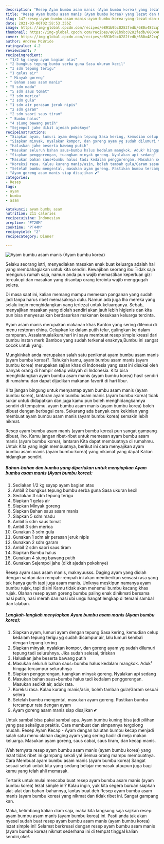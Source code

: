 ```yaml
---
description: "Resep Ayam bumbu asam manis (Ayam bumbu korea) yang lezat dan Mudah Dibuat"
title: "Resep Ayam bumbu asam manis (Ayam bumbu korea) yang lezat dan Mudah Dibuat"
slug: 147-resep-ayam-bumbu-asam-manis-ayam-bumbu-korea-yang-lezat-dan-mudah-dibuat
date: 2021-03-06T02:58:53.355Z
image: https://img-global.cpcdn.com/recipes/e891b9bc0282fedb/680x482cq70/ayam-bumbu-asam-manis-ayam-bumbu-korea-foto-resep-utama.jpg
thumbnail: https://img-global.cpcdn.com/recipes/e891b9bc0282fedb/680x482cq70/ayam-bumbu-asam-manis-ayam-bumbu-korea-foto-resep-utama.jpg
cover: https://img-global.cpcdn.com/recipes/e891b9bc0282fedb/680x482cq70/ayam-bumbu-asam-manis-ayam-bumbu-korea-foto-resep-utama.jpg
author: Andrew McBride
ratingvalue: 4.2
reviewcount: 7
recipeingredient:
- "1/2 kg sayap ayam bagian atas"
- "2 bungkus tepung bumbu serba guna Sasa ukuran kecil"
- "3 sdm tepung terigu"
- "1 gelas air"
- " Minyak goreng"
- " Bahan saus asam manis"
- "5 sdm madu"
- "5 sdm saus tomat"
- "3 sdm merica"
- "3 sdm gula"
- "1 sdm air perasan jeruk nipis"
- "2 sdm garam"
- "2 sdm saori saus tiram"
- " Bumbu halus"
- "4 siung bawang putih"
- "Sejempol jahe dikit ajedah pokoknye"
recipeinstructions:
- "Siapkan ayam, lumuri ayam dengan tepung Sasa kering, kemudian celup kedalam tepung terigu yg sudah dicampur air, lalu lumuri kembali dengan tepung kering"
- "Siapkan minyak, nyalakan kompor, dan goreng ayam yg sudah dilumuri tepung tadi seluruhnya. Jika sudah selesai, tiriskan"
- "Haluskan jahe beserta bawang putih"
- "Masukan seluruh bahan saus+bumbu halus kedalam mangkok. Aduk² hingga tercampur seluruhnya"
- "Siapkan penggorengan, tuangkan minyak goreng. Nyalakan api sedang"
- "Masukan bahan saus+bumbu halus tadi kedalam penggorengan. Masukan sedikit air, aduk rata."
- "Koreksi rasa. Kalau kurang manis/asin, boleh tambah gula/Garam sesuai selera"
- "Setelah bumbu mengental, masukan ayam goreng. Pastikan bumbu tercampur rata dengan ayam"
- "Ayam goreng asam manis siap disajikan 💕"
categories:
- Resep
tags:
- ayam
- bumbu
- asam

katakunci: ayam bumbu asam 
nutrition: 211 calories
recipecuisine: Indonesian
preptime: "PT20M"
cooktime: "PT44M"
recipeyield: "2"
recipecategory: Dinner

---
```



![Ayam bumbu asam manis (Ayam bumbu korea)](https://img-global.cpcdn.com/recipes/e891b9bc0282fedb/680x482cq70/ayam-bumbu-asam-manis-ayam-bumbu-korea-foto-resep-utama.jpg)

Selaku seorang istri, menyediakan masakan enak buat keluarga adalah hal yang membahagiakan untuk kita sendiri. Kewajiban seorang ibu Tidak saja mengurus rumah saja, namun anda pun wajib memastikan keperluan gizi tercukupi dan masakan yang disantap orang tercinta wajib menggugah selera.

Di masa  saat ini, kalian memang mampu memesan panganan yang sudah jadi tanpa harus ribet memasaknya dulu. Namun ada juga lho mereka yang selalu ingin menghidangkan yang terlezat untuk keluarganya. Sebab, menyajikan masakan yang diolah sendiri akan jauh lebih higienis dan kita pun bisa menyesuaikan berdasarkan makanan kesukaan keluarga tercinta. 

Ayam asam manis merupakan makanan khas Kanton yang sering ditemui di menu restoran china. Celupkan ke dalam putih telur, gulingkan ke dalam campuran. Assalamualaikum.hari ini saya membuat resep simple kreasi dari bumbu instan merk Bamboe yang sudah terkenal enaknya,Bumbu ini sangat cocok untuk yang.

Mungkinkah anda merupakan salah satu penikmat ayam bumbu asam manis (ayam bumbu korea)?. Tahukah kamu, ayam bumbu asam manis (ayam bumbu korea) merupakan sajian khas di Indonesia yang saat ini disukai oleh banyak orang di hampir setiap wilayah di Indonesia. Kita bisa menghidangkan ayam bumbu asam manis (ayam bumbu korea) hasil sendiri di rumahmu dan dapat dijadikan makanan favorit di hari libur.

Kita jangan bingung untuk menyantap ayam bumbu asam manis (ayam bumbu korea), lantaran ayam bumbu asam manis (ayam bumbu korea) tidak sukar untuk didapatkan dan juga kamu pun boleh menghidangkannya sendiri di tempatmu. ayam bumbu asam manis (ayam bumbu korea) boleh dibuat dengan berbagai cara. Sekarang ada banyak cara kekinian yang membuat ayam bumbu asam manis (ayam bumbu korea) semakin lebih nikmat.

Resep ayam bumbu asam manis (ayam bumbu korea) pun sangat gampang dibuat, lho. Kamu jangan ribet-ribet untuk memesan ayam bumbu asam manis (ayam bumbu korea), lantaran Kita dapat membuatnya di rumahmu. Untuk Kita yang ingin membuatnya, berikut ini cara menyajikan ayam bumbu asam manis (ayam bumbu korea) yang nikamat yang dapat Kalian hidangkan sendiri.

<!--inarticleads1-->

##### Bahan-bahan dan bumbu yang diperlukan untuk menyiapkan Ayam bumbu asam manis (Ayam bumbu korea):

1. Sediakan 1/2 kg sayap ayam bagian atas
1. Ambil 2 bungkus tepung bumbu serba guna Sasa ukuran kecil
1. Sediakan 3 sdm tepung terigu
1. Siapkan 1 gelas air
1. Siapkan  Minyak goreng
1. Siapkan  Bahan saus asam manis
1. Siapkan 5 sdm madu
1. Ambil 5 sdm saus tomat
1. Ambil 3 sdm merica
1. Gunakan 3 sdm gula
1. Gunakan 1 sdm air perasan jeruk nipis
1. Gunakan 2 sdm garam
1. Ambil 2 sdm saori saus tiram
1. Siapkan  Bumbu halus
1. Gunakan 4 siung bawang putih
1. Gunakan Sejempol jahe (dikit ajedah pokoknye)


Resep ayam saus asam manis, maknyuusss. Daging ayam yang diolah dengan santan dan rempah-rempah ini akan memberikan sensasi rasa yang tak hanya gurih tapi juga asam manis. Uniknya meskipun namanya ayam bumbu rujak, tapi disini Kamu tidak akan menemui bumbu kacang khas rujak. Olahan resep ayam goreng bumbu paling enak dinikmati bersama nasi putih, nasi merah dan nasi ubi ungu hangat lengkap di temani sambal dan lalaban. 

<!--inarticleads2-->

##### Langkah-langkah menyiapkan Ayam bumbu asam manis (Ayam bumbu korea):

1. Siapkan ayam, lumuri ayam dengan tepung Sasa kering, kemudian celup kedalam tepung terigu yg sudah dicampur air, lalu lumuri kembali dengan tepung kering
1. Siapkan minyak, nyalakan kompor, dan goreng ayam yg sudah dilumuri tepung tadi seluruhnya. Jika sudah selesai, tiriskan
1. Haluskan jahe beserta bawang putih
1. Masukan seluruh bahan saus+bumbu halus kedalam mangkok. Aduk² hingga tercampur seluruhnya
1. Siapkan penggorengan, tuangkan minyak goreng. Nyalakan api sedang
1. Masukan bahan saus+bumbu halus tadi kedalam penggorengan. Masukan sedikit air, aduk rata.
1. Koreksi rasa. Kalau kurang manis/asin, boleh tambah gula/Garam sesuai selera
1. Setelah bumbu mengental, masukan ayam goreng. Pastikan bumbu tercampur rata dengan ayam
1. Ayam goreng asam manis siap disajikan 💕


Untuk sambal bisa pakai sambal apa. Ayam bumbu kuning bisa jadi pilihan yang pas sekaligus praktis. Cara membuat dan simpannya tergolong mudah. Resep Ayam Kecap - Ayam dengan balutan bumbu kecap menjadi salah satu menu olahan daging ayam yang sering hadir di meja makan keluarga. Masukan ayam goreng, saus cabai, saus tiram, dan kecap manis. 

Wah ternyata resep ayam bumbu asam manis (ayam bumbu korea) yang lezat tidak ribet ini gampang sekali ya! Semua orang mampu membuatnya. Cara Membuat ayam bumbu asam manis (ayam bumbu korea) Sangat sesuai sekali untuk kita yang sedang belajar memasak ataupun juga bagi kamu yang telah ahli memasak.

Tertarik untuk mulai mencoba buat resep ayam bumbu asam manis (ayam bumbu korea) lezat simple ini? Kalau ingin, yuk kita segera buruan siapkan alat-alat dan bahan-bahannya, lantas buat deh Resep ayam bumbu asam manis (ayam bumbu korea) yang nikmat dan tidak ribet ini. Sangat gampang kan. 

Maka, ketimbang kalian diam saja, maka kita langsung saja sajikan resep ayam bumbu asam manis (ayam bumbu korea) ini. Pasti anda tak akan nyesel sudah buat resep ayam bumbu asam manis (ayam bumbu korea) lezat simple ini! Selamat berkreasi dengan resep ayam bumbu asam manis (ayam bumbu korea) nikmat sederhana ini di tempat tinggal kalian sendiri,oke!.

